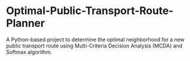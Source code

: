 # Optimal-Public-Transport-Route-Planner
 A Python-based project to determine the optimal neighborhood for a new public transport route using Multi-Criteria Decision Analysis (MCDA) and Softmax algorithm.
